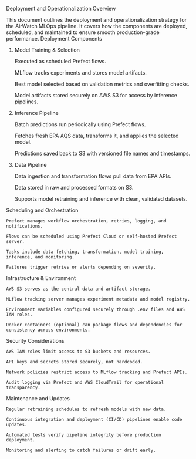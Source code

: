Deployment and Operationalization
Overview

This document outlines the deployment and operationalization strategy for the AirWatch MLOps pipeline. It covers how the components are deployed, scheduled, and maintained to ensure smooth production-grade performance.
Deployment Components
1. Model Training & Selection

    Executed as scheduled Prefect flows.

    MLflow tracks experiments and stores model artifacts.

    Best model selected based on validation metrics and overfitting checks.

    Model artifacts stored securely on AWS S3 for access by inference pipelines.

2. Inference Pipeline

    Batch predictions run periodically using Prefect flows.

    Fetches fresh EPA AQS data, transforms it, and applies the selected model.

    Predictions saved back to S3 with versioned file names and timestamps.

3. Data Pipeline

    Data ingestion and transformation flows pull data from EPA APIs.

    Data stored in raw and processed formats on S3.

    Supports model retraining and inference with clean, validated datasets.

Scheduling and Orchestration

    Prefect manages workflow orchestration, retries, logging, and notifications.

    Flows can be scheduled using Prefect Cloud or self-hosted Prefect server.

    Tasks include data fetching, transformation, model training, inference, and monitoring.

    Failures trigger retries or alerts depending on severity.

Infrastructure & Environment

    AWS S3 serves as the central data and artifact storage.

    MLflow tracking server manages experiment metadata and model registry.

    Environment variables configured securely through .env files and AWS IAM roles.

    Docker containers (optional) can package flows and dependencies for consistency across environments.

Security Considerations

    AWS IAM roles limit access to S3 buckets and resources.

    API keys and secrets stored securely, not hardcoded.

    Network policies restrict access to MLflow tracking and Prefect APIs.

    Audit logging via Prefect and AWS CloudTrail for operational transparency.

Maintenance and Updates

    Regular retraining schedules to refresh models with new data.

    Continuous integration and deployment (CI/CD) pipelines enable code updates.

    Automated tests verify pipeline integrity before production deployment.

    Monitoring and alerting to catch failures or drift early.
